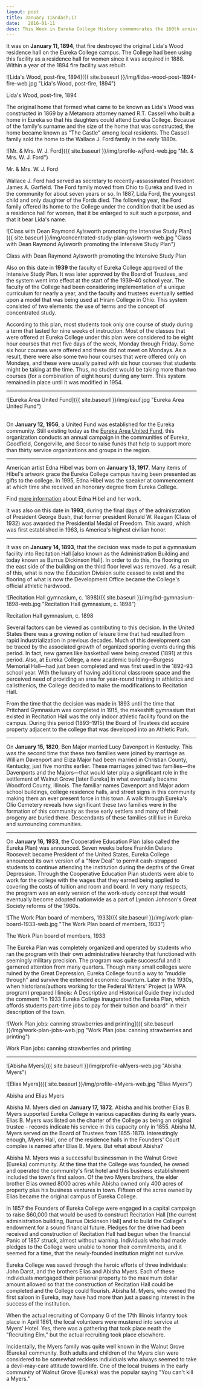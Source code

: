 ```yaml
---
layout: post
title: January 11&ndash;17
date:   2016-01-11
desc: This Week in Eureka College History commemorates the 160th anniversary of the founding of Eureka College on February 6, 1855, and is scheduled to run weekly through February 6, 2016.
---
```

It was on <strong>January 11, 1894</strong>, that fire destroyed the original Lida's Wood residence hall on the Eureka College campus. The College had been using this facility as a residence hall for women since it was acquired in 1888. Within a year of the 1894 fire facility was rebuilt.

![Lida's Wood, post-fire, 1894]({{ site.baseurl }}/img/lidas-wood-post-1894-fire-web.jpg "Lida's Wood, post-fire, 1894")<p class="caption">Lida's Wood, post-fire, 1894</p>

The original home that formed what came to be known as Lida's Wood was constructed in 1869 by a Metamora attorney named R.T. Cassell who built a home in Eureka so that his daughters could attend Eureka College. Because of the family's surname and the size of the home that was constructed, the home became known as "The Castle" among local residents. The Cassell family sold the home to the Wallace J. Ford family in the early 1880s.

![Mr. &amp; Mrs. W. J. Ford]({{ site.baseurl }}/img/profile-wjFord-web.jpg "Mr. &amp; Mrs. W. J. Ford")<p class="caption">Mr. &amp; Mrs. W. J. Ford</p>

Wallace J. Ford had served as secretary to recently-assassinated President James A. Garfield. The Ford family moved from Ohio to Eureka and lived in the community for about seven years or so. In 1887, Lida Ford, the youngest child and only daughter of the Fords died. The following year, the Ford family offered its home to the College under the condition that it be used as a residence hall for women, that it be enlarged to suit such a purpose, and that it bear Lida's name.

![Class with Dean Raymond Aylsworth promoting the Intensive Study Plan]({{ site.baseurl }}/img/concentrated-study-plan-aylsworth-web.jpg "Class with Dean Raymond Aylsworth promoting the Intensive Study Plan")<p class="caption">Class with Dean Raymond Aylsworth promoting the Intensive Study Plan</p>

Also on this date in <strong>1939</strong> the faculty of Eureka College approved of the Intensive Study Plan. It was later approved by the Board of Trustees, and the system went into effect at the start of the 1939&ndash;40 school year. The faculty of the College had been considering implementation of a unique curriculum for nearly a year, and the faculty and trustees eventually settled upon a model that was being used at Hiram College in Ohio. This system consisted of two elements: the use of terms and the concept of concentrated study.

According to this plan, most students took only one course of study during a term that lasted for nine weeks of instruction. Most of the classes that were offered at Eureka College under this plan were considered to be eight hour courses that met five days of the week, Monday through Friday. Some six hour courses were offered and these did not meet on Mondays. As a result, there were also some two hour courses that were offered only on Mondays, and these were usually paired with six hour courses that students might be taking at the time. Thus, no student would be taking more than two courses (for a combination of eight hours) during any term. This system remained in place until it was modified in 1954.

<hr>

<article class="small-12 large-4 columns clearfix"> ![Eureka Area United Fund]({{ site.baseurl }}/img/eauf.jpg "Eureka Area United Fund")<br />&nbsp;</article>

On <strong>January 12, 1956</strong>, a United Fund was established for the Eureka community. Still existing today as the [Eureka Area United Fund](http://www.eurekaareaunitedfund.org/), this organization conducts an annual campaign in the communities of Eureka, Goodfield, Congerville, and Secor to raise funds that help to support more than thirty service organizations and groups in the region.

<hr>

American artist Edna Hibel was born on <strong>January 13, 1917</strong>. Many items of Hibel's artwork grace the Eureka College campus having been presented as gifts to the college. In 1995, Edna Hibel was the speaker at commencement at which time she received an honorary degree from Eureka College.

Find [more information](http://www.hibel.com/) about Edna Hibel and her work.

It was also on this date in <strong>1993</strong>, during the final days of the administration of President George Bush, that former president Ronald W. Reagan (Class of 1932) was awarded the Presidential Medal of Freedom. This award, which was first established in 1963, is America's highest civilian honor.

<hr>

It was on <strong>January 14, 1893</strong>, that the decision was made to put a gymnasium facility into Recitation Hall [also known as the Administration Building and today known as Burrus Dickinson Hall]. In order to do this, the flooring on the east side of the building on the third floor level was removed. As a result of this, what is now the Education Division suite ceased to exist and the flooring of what is now the Development Office became the College's official athletic hardwood.

![Recitation Hall gymnasium, c. 1898]({{ site.baseurl }}/img/bd-gymnasium-1898-web.jpg "Recitation Hall gymnasium, c. 1898")<p class="caption">Recitation Hall gymnasium, c. 1898</p>

Several factors can be viewed as contributing to this decision. In the United States there was a growing notion of leisure time that had resulted from rapid industrialization in previous decades. Much of this development can be traced by the associated growth of organized sporting events during this period. In fact, new games like basketball were being created (1891) at this period. Also, at Eureka College, a new academic building&mdash;Burgess Memorial Hall&mdash;had just been completed and was first used in the 1892&ndash;93 school year. With the luxury of having additional classroom space and the perceived need of providing an area for year-round training in athletics and calisthenics, the College decided to make the modifications to Recitation Hall.

From the time that the decision was made in 1893 until the time that Pritchard Gymnasium was completed in 1915, the makeshift gymnasium that existed in Recitation Hall was the only indoor athletic facility found on the campus. During this period (1893&ndash;1915) the Board of Trustees did acquire property adjacent to the college that was developed into an Athletic Park.

<hr>

On <strong>January 15, 1820</strong>, Ben Major married Lucy Davenport in Kentucky. This was the second time that these two families were joined by marriage as William Davenport and Eliza Major had been married in Christian County, Kentucky, just five months earlier. These marriages joined two families&mdash;the Davenports and the Majors&mdash;that would later play a significant role in the settlement of Walnut Grove [later Eureka] in what eventually became Woodford County, Illinois. The familiar names Davenport and Major adorn school buildings, college residence halls, and street signs in this community making them an ever present force in this town. A walk through Eureka's Olio Cemetery reveals how significant these two families were in the formation of this community as these early settlers and many of their progeny are buried there. Descendants of these families still live in Eureka and surrounding communities.

<hr>

On <strong>January 16, 1933</strong>, the Cooperative Education Plan (also called the Eureka Plan) was announced. Seven weeks before Franklin Delano Roosevelt became President of the United States, Eureka College announced its own version of a "New Deal" to permit cash-strapped students to continue attending the institution during the depths of the Great Depression. Through the Cooperative Education Plan students were able to work for the college with the wages that they earned being applied to covering the costs of tuition and room and board. In very many respects, the program was an early version of the work-study concept that would eventually become adopted nationwide as a part of Lyndon Johnson's Great Society reforms of the 1960s.

![The Work Plan board of members, 1933]({{ site.baseurl }}/img/work-plan-board-1933-web.jpg "The Work Plan board of members, 1933")<p class="caption">The Work Plan board of members, 1933</p>

The Eureka Plan was completely organized and operated by students who ran the program with their own administrative hierarchy that functioned with seemingly military precision. The program was quite successful and it garnered attention from many quarters. Though many small colleges were ruined by the Great Depression, Eureka College found a way to "muddle through" and survive the extended economic downturn. Later in the 1930s, when historians/authors working for the Federal Writers' Project (a WPA program) prepared Illinois: A Descriptive and Historical Guide they included the comment "In 1933 Eureka College inaugurated the Eureka Plan, which affords students part-time jobs to pay for their tuition and board" in their description of the town.

![Work Plan jobs: canning strawberries and printing]({{ site.baseurl }}/img/work-plan-jobs-web.jpg "Work Plan jobs: canning strawberries and printing")<p class="caption">Work Plan jobs: canning strawberries and printing</p>

<hr>

<article class="small-12 large-4 columns clearfix"> ![Abisha Myers]({{ site.baseurl }}/img/profile-aMyers-web.jpg "Abisha Myers")

![Elias Myers]({{ site.baseurl }}/img/profile-eMyers-web.jpg "Elias Myers") <p class="caption">Abisha and Elias Myers</p></article>

Abisha M. Myers died on <strong>January 17, 1872</strong>. Abisha and his brother Elias B. Myers supported Eureka College in various capacities during its early years. Elias B. Myers was listed on the charter of the College as being an original trustee - records indicate his service in this capacity only in 1855. Abisha M. Myers served on the Board of Trustees from 1855-1870. Interestingly enough, Myers Hall, one of the residence halls in the Founders' Court complex is named after Elias B. Myers. But what about Abisha?

Abisha M. Myers was a successful businessman in the Walnut Grove (Eureka) community. At the time that the College was founded, he owned and operated the community's first hotel and this business establishment included the town's first saloon. Of the two Myers brothers, the elder brother Elias owned 8000 acres while Abisha owned only 400 acres of property plus his business ventures in town. Fifteen of the acres owned by Elias became the original campus of Eureka College.

In 1857 the Founders of Eureka College were engaged in a capital campaign to raise $60,000 that would be used to construct Recitation Hall [the current administration building, Burrus Dickinson Hall] and to build the College's endowment for a sound financial future. Pledges for the drive had been received and construction of Recitation Hall had begun when the financial Panic of 1857 struck, almost without warning. Individuals who had made pledges to the College were unable to honor their commitments, and it seemed for a time, that the newly-founded institution might not survive.

Eureka College was saved through the heroic efforts of three individuals: John Darst, and the brothers Elias and Abisha Myers. Each of these individuals mortgaged their personal property to the maximum dollar amount allowed so that the construction of Recitation Hall could be completed and the College could flourish. Abisha M. Myers, who owned the first saloon in Eureka, may have had more than just a passing interest in the success of the institution.

When the actual recruiting of Company G of the 17th Illinois Infantry took place in April 1861, the local volunteers were mustered into service at Myers' Hotel. Yes, there was a gathering that took place neath the "Recruiting Elm," but the actual recruiting took place elsewhere.

Incidentally, the Myers family was quite well known in the Walnut Grove (Eureka) community. Both adults and children of the Myers clan were considered to be somewhat reckless individuals who always seemed to take a devil-may-care attitude toward life. One of the local truisms in the early community of Walnut Grove (Eureka) was the popular saying "You can't kill a Myers."
